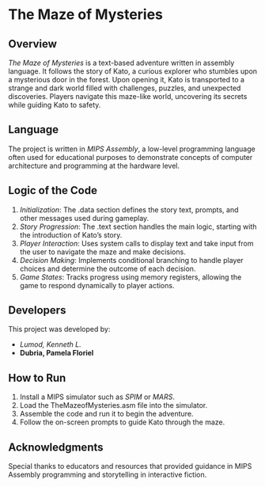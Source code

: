# The Maze of Mysteries

## Overview

*The Maze of Mysteries* is a text-based adventure written in assembly language. It follows the story of Kato, a curious explorer who stumbles upon a mysterious door in the forest. Upon opening it, Kato is transported to a strange and dark world filled with challenges, puzzles, and unexpected discoveries. Players navigate this maze-like world, uncovering its secrets while guiding Kato to safety.

## Language

The project is written in *MIPS Assembly*, a low-level programming language often used for educational purposes to demonstrate concepts of computer architecture and programming at the hardware level.

## Logic of the Code

1. *Initialization*: The .data section defines the story text, prompts, and other messages used during gameplay.
2. *Story Progression*: The .text section handles the main logic, starting with the introduction of Kato’s story.
3. *Player Interaction*: Uses system calls to display text and take input from the user to navigate the maze and make decisions.
4. *Decision Making*: Implements conditional branching to handle player choices and determine the outcome of each decision.
5. *Game States*: Tracks progress using memory registers, allowing the game to respond dynamically to player actions.

## Developers

This project was developed by:

- *Lumod, Kenneth L.*
- **Dubria, Pamela Floriel**&#x20;

## How to Run

1. Install a MIPS simulator such as *SPIM* or *MARS*.
2. Load the TheMazeofMysteries.asm file into the simulator.
3. Assemble the code and run it to begin the adventure.
4. Follow the on-screen prompts to guide Kato through the maze.

## Acknowledgments

Special thanks to educators and resources that provided guidance in MIPS Assembly programming and storytelling in interactive fiction.
